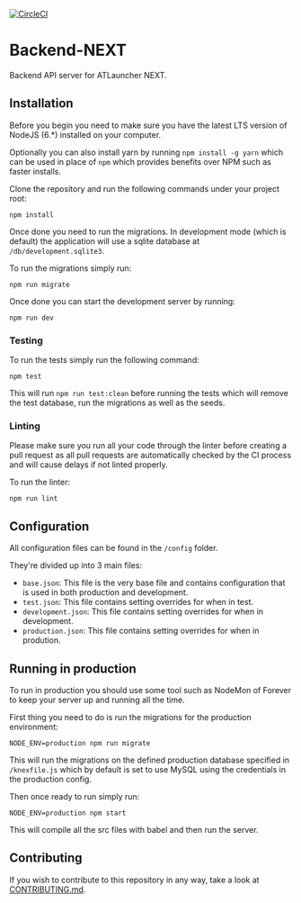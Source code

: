 [![CircleCI](https://circleci.com/gh/ATLauncher/Backend-NEXT/tree/initial-code.svg?style=svg)](https://circleci.com/gh/ATLauncher/Backend-NEXT/tree/initial-code)

# Backend-NEXT
Backend API server for ATLauncher NEXT.

## Installation
Before you begin you need to make sure you have the latest LTS version of NodeJS (6.*) installed on your computer.

Optionally you can also install yarn by running `npm install -g yarn` which can be used in place of `npm` which provides benefits over NPM such as faster installs.
 
Clone the repository and run the following commands under your project root:

```shell
npm install
```

Once done you need to run the migrations. In development mode (which is default) the application will use a sqlite database at `/db/development.sqlite3`.

To run the migrations simply run:

```shell
npm run migrate
```

Once done you can start the development server by running:

```shell
npm run dev
```

### Testing
To run the tests simply run the following command:

```shell
npm test
```

This will run `npm run test:clean` before running the tests which will remove the test database, run the migrations as well as the seeds.

### Linting
Please make sure you run all your code through the linter before creating a pull request as all pull requests are automatically checked by the CI process and will cause delays if not linted properly.

To run the linter:

```shell
npm run lint
```

## Configuration
All configuration files can be found in the `/config` folder.

They're divided up into 3 main files:

 - `base.json`: This file is the very base file and contains configuration that is used in both production and development.
 - `test.json`: This file contains setting overrides for when in test.
 - `development.json`: This file contains setting overrides for when in development.
 - `production.json`: This file contains setting overrides for when in prodution.

## Running in production
To run in production you should use some tool such as NodeMon of Forever to keep your server up and running all the time.

First thing you need to do is run the migrations for the production environment:

```shell
NODE_ENV=production npm run migrate
```

This will run the migrations on the defined production database specified in `/knexfile.js` which by default is set to use MySQL using the credentials in the production config.

Then once ready to run simply run:

```shell
NODE_ENV=production npm start
```

This will compile all the src files with babel and then run the server.

## Contributing
If you wish to contribute to this repository in any way, take a look at [CONTRIBUTING.md](CONTRIBUTING.md).
